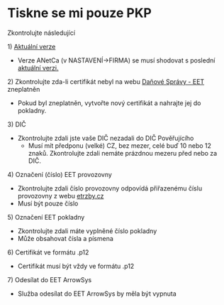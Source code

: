 # Tiskne se mi pouze PKP

Zkontrolujte následující

1\) [Aktuální verze](https://anetca.arrowsys.cz/verze.html)

* Verze ANetCa \(v NASTAVENÍ-&gt;FIRMA\) se musí shodovat s poslední [aktuální verzi.](https://anetca.arrowsys.cz/verze.html)

2\) Zkontrolujte zda-li certifikát nebyl na webu [Daňové Správy - EET](http://www.etrzby.cz/) zneplatněn

* Pokud byl zneplatněn, vytvořte nový certifikát a nahrajte jej do pokladny.

3\) DIČ

* Zkontrolujte zdali jste vaše DIČ nezadali do DIČ Pověřujícího
  * Musí mít předponu \(velké\) CZ, bez mezer, celé buď 10 nebo 12 znaků. Zkontrolujte zdali nemáte prázdnou mezeru před nebo za DIČ.

4\) Označení \(číslo\) EET provozovny

* Zkontrolujte zdali číslo provozovny odpovídá přiřazenému číslu provozovny z webu [etrzby.cz](http://www.etrzby.cz/)
* Musí být pouze číslo

5\) Označení EET pokladny

* Zkontrolujte zdali máte vyplněné číslo pokladny
* Může obsahovat čísla a písmena

6\) Certifikát ve formátu .p12

* Certifikát musí být vždy ve formátu .p12

7\) Odesílat do EET ArrowSys

* Služba odesílat do EET ArrowSys by měla být vypnuta



